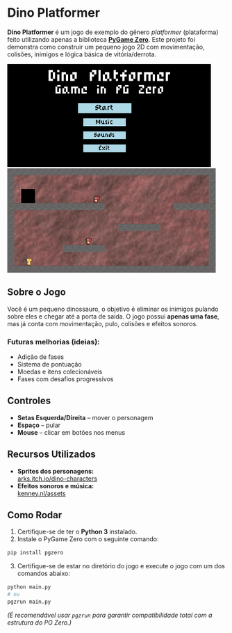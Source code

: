 # Dino Platformer

**Dino Platformer** é um jogo de exemplo do gênero *platformer* (plataforma) feito utilizando apenas a biblioteca **[PyGame Zero](https://pygame-zero.readthedocs.io/en/stable/)**. 
Este projeto foi demonstra como construir um pequeno jogo 2D com movimentação, colisões, inimigos e lógica básica de vitória/derrota.

![Tela inicial](images/menu_screen.png)
![Tela do jogo](images/game_screen.png)

## Sobre o Jogo

Você é um pequeno dinossauro, o objetivo é eliminar os inimigos pulando sobre eles e chegar até a porta de saída. O jogo possui **apenas uma fase**, mas já conta com movimentação, pulo, colisões e efeitos sonoros.

### Futuras melhorias (ideias):
- Adição de fases
- Sistema de pontuação
- Moedas e itens colecionáveis
- Fases com desafios progressivos

## Controles

- **Setas Esquerda/Direita** – mover o personagem
- **Espaço** – pular
- **Mouse** – clicar em botões nos menus

## Recursos Utilizados

- **Sprites dos personagens:**  
  [arks.itch.io/dino-characters](https://arks.itch.io/dino-characters)
- **Efeitos sonoros e música:**  
  [kenney.nl/assets](https://kenney.nl/assets/category:Audio?sort=update)


## Como Rodar

1. Certifique-se de ter o **Python 3** instalado.
2. Instale o PyGame Zero com o seguinte comando:

```bash
pip install pgzero
```

3. Certifique-se de estar no diretório do jogo e execute o jogo com um dos comandos abaixo:

```bash
python main.py
# ou
pgzrun main.py
```

_(É recomendável usar `pgzrun` para garantir compatibilidade total com a estrutura do PG Zero.)_